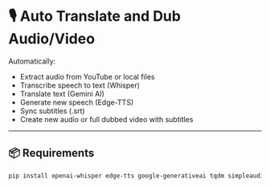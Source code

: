 # 🎙️ Auto Translate and Dub Audio/Video 

Automatically:
- Extract audio from YouTube or local files
- Transcribe speech to text (Whisper)
- Translate text (Gemini AI)
- Generate new speech (Edge-TTS)
- Sync subtitles (.srt)
- Create new audio or full dubbed video with subtitles

---

## 📦 Requirements

```bash
pip install openai-whisper edge-tts google-generativeai tqdm simpleaudio yt-dlp ffmpeg-python
